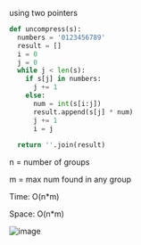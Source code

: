 using two pointers
```py
def uncompress(s):
  numbers = '0123456789'
  result = []
  i = 0
  j = 0
  while j < len(s):
    if s[j] in numbers:
      j += 1
    else:      
      num = int(s[i:j])
      result.append(s[j] * num)
      j += 1
      i = j
      
  return ''.join(result)
```

n = number of groups

m = max num found in any group

Time: O(n*m)

Space: O(n*m)

![image](https://user-images.githubusercontent.com/12803690/206103844-c0bc7a94-5b34-4b6d-a69b-6df8882b9f5f.png)
